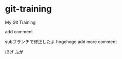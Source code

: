 git-training
============

My Git Training

add comment

subブランチで修正したよ
hogehoge
add more comment

ほげ
ふが
